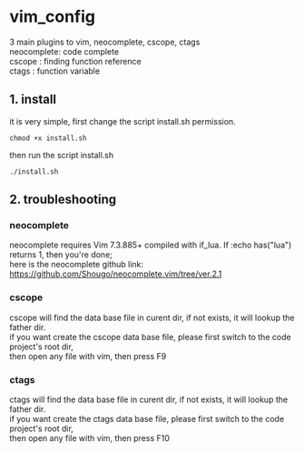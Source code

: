 # vim_config  
  
3 main plugins to vim, neocomplete, cscope, ctags   
neocomplete: code complete  
cscope     : finding function reference  
ctags      : function variable

## 1. install  
it is very simple, first change the script install.sh permission.  

	chmod +x install.sh  

then run the script install.sh   

    ./install.sh  
  
## 2. troubleshooting  
### neocomplete  
neocomplete requires Vim 7.3.885+ compiled with if_lua. If :echo has("lua") returns 1, then you're done;   
here is the neocomplete github link: https://github.com/Shougo/neocomplete.vim/tree/ver.2.1  
  
  
### cscope  
cscope will find the data base file in curent dir, if not exists, it will lookup the father dir.  
if you want create the cscope data base file, please first switch to the code project's root dir,  
then open any file with vim, then press F9  
  
### ctags  
ctags will find the data base file in curent dir, if not exists, it will lookup the father dir.  
if you want create the ctags data base file, please first switch to the code project's root dir,  
then open any file with vim, then press F10  
